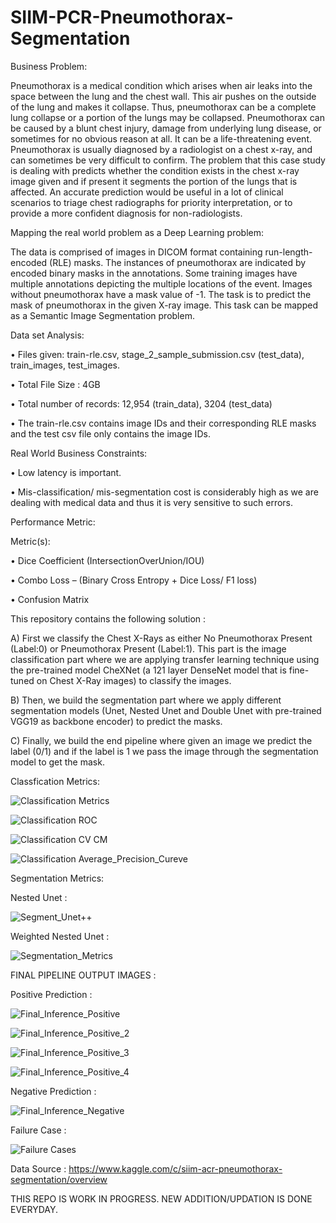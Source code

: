 # SIIM-PCR-Pneumothorax-Segmentation

Business Problem:

Pneumothorax is a medical condition which arises when air leaks into the space between the lung and the chest wall. This air pushes on the outside of the lung and makes it collapse. Thus, pneumothorax can be a complete lung collapse or a portion of the lungs may be collapsed. Pneumothorax can be caused by a blunt chest injury, damage from underlying lung disease, or sometimes for no obvious reason at all. It can be a life-threatening event.
Pneumothorax is usually diagnosed by a radiologist on a chest x-ray, and can sometimes be very difficult to confirm. The problem that this case study is dealing with predicts whether the condition exists in the chest x-ray image given and if present it segments the portion of the lungs that is affected. An accurate prediction would be useful in a lot of clinical scenarios to triage chest radiographs for priority interpretation, or to provide a more confident diagnosis for non-radiologists.

Mapping the real world problem as a Deep Learning problem:

The data is comprised of images in DICOM format containing run-length-encoded (RLE) masks. The instances of pneumothorax are indicated by encoded binary masks in the annotations. Some training images have multiple annotations depicting the multiple locations of the event. Images without pneumothorax have a mask value of -1. The task is to predict the mask of pneumothorax in the given X-ray image. This task can be mapped as a Semantic Image Segmentation problem.

Data set Analysis:

•	Files given:  train-rle.csv, stage_2_sample_submission.csv (test_data), train_images, test_images.

•	Total File Size : 4GB

•	Total number of records: 12,954 (train_data), 3204 (test_data)

•	The train-rle.csv contains image IDs and their corresponding RLE masks and the test csv file only contains the image IDs.

Real World Business Constraints: 

•	Low latency is important.

•	Mis-classification/ mis-segmentation cost is considerably high as we are dealing with medical data and thus it is very sensitive to such errors.

Performance Metric:

Metric(s):

•	Dice Coefficient  (IntersectionOverUnion/IOU)

•	Combo Loss – (Binary Cross Entropy + Dice Loss/ F1 loss)

•	Confusion Matrix

This repository contains the following solution :

A) First we classify the Chest X-Rays as either No Pneumothorax Present (Label:0) or Pneumothorax Present (Label:1). This part is the image classification part where we are applying transfer learning technique using the pre-trained model CheXNet (a 121 layer DenseNet model that is fine-tuned on Chest X-Ray images) to classify the images.

B) Then, we build the segmentation part where we apply different segmentation models (Unet, Nested Unet and Double Unet with pre-trained VGG19 as backbone encoder) to predict the masks.

C) Finally, we build the end pipeline where given an image we predict the label (0/1) and if the label is 1 we pass the image through the segmentation model to get the mask.

Classfication Metrics:

![Classification Metrics](https://user-images.githubusercontent.com/56768652/112884926-bac42e00-90ed-11eb-84f4-17b9424f8d7c.JPG)

![Classification ROC](https://user-images.githubusercontent.com/56768652/112884975-ca437700-90ed-11eb-86b7-a6535da10f6e.JPG)

![Classification CV CM](https://user-images.githubusercontent.com/56768652/112884991-cfa0c180-90ed-11eb-86ba-1483ff72cacd.JPG)

![Classification Average_Precision_Cureve](https://user-images.githubusercontent.com/56768652/112885011-d62f3900-90ed-11eb-94db-49188c926daf.JPG)

Segmentation Metrics:

Nested Unet :

![Segment_Unet++](https://user-images.githubusercontent.com/56768652/112885100-f232da80-90ed-11eb-8bd9-ee7380733d54.JPG)

Weighted Nested Unet :

![Segmentation_Metrics](https://user-images.githubusercontent.com/56768652/113031343-3684b000-91ac-11eb-9951-46a4e3fe2503.JPG)

FINAL PIPELINE OUTPUT IMAGES :

Positive Prediction :

![Final_Inference_Positive](https://user-images.githubusercontent.com/56768652/113337367-4f749900-9345-11eb-8b8a-b8088f3630a2.JPG)

![Final_Inference_Positive_2](https://user-images.githubusercontent.com/56768652/113337385-56031080-9345-11eb-84ce-0713d4039dea.JPG)

![Final_Inference_Positive_3](https://user-images.githubusercontent.com/56768652/113337684-c14ce280-9345-11eb-9e7b-7e91a96375e4.JPG)

![Final_Inference_Positive_4](https://user-images.githubusercontent.com/56768652/113337695-c447d300-9345-11eb-8cc5-6bdb104e1cd3.JPG)

Negative Prediction :

![Final_Inference_Negative](https://user-images.githubusercontent.com/56768652/113337752-d590df80-9345-11eb-9f44-d02f47df30e7.JPG)

Failure Case :

![Failure Cases](https://user-images.githubusercontent.com/56768652/113337777-dd508400-9345-11eb-893d-7535ef148490.JPG)

Data Source : https://www.kaggle.com/c/siim-acr-pneumothorax-segmentation/overview

THIS REPO IS WORK IN PROGRESS. NEW ADDITION/UPDATION IS DONE EVERYDAY.
